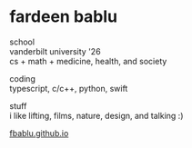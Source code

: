 # fardeen bablu

school  
vanderbilt university  '26  
cs + math + medicine, health, and society
  
coding  
typescript, c/c++, python, swift
  
stuff  
i like lifting, films, nature, design, and talking :)

[fbablu.github.io](https://fbablu.github.io/)
